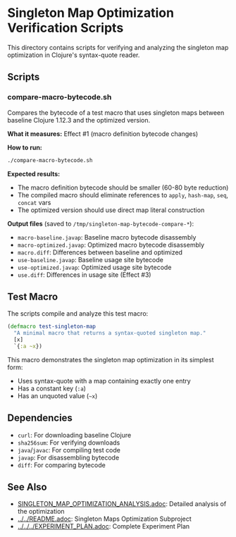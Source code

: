 # Singleton Map Optimization Verification Scripts

This directory contains scripts for verifying and analyzing the singleton map optimization in Clojure's syntax-quote reader.

## Scripts

### compare-macro-bytecode.sh

Compares the bytecode of a test macro that uses singleton maps between baseline Clojure 1.12.3 and the optimized version.

**What it measures:** Effect #1 (macro definition bytecode changes)

**How to run:**
```bash
./compare-macro-bytecode.sh
```

**Expected results:**
- The macro definition bytecode should be smaller (60-80 byte reduction)
- The compiled macro should eliminate references to `apply`, `hash-map`, `seq`, `concat` vars
- The optimized version should use direct map literal construction

**Output files** (saved to `/tmp/singleton-map-bytecode-compare-*`):
- `macro-baseline.javap`: Baseline macro bytecode disassembly
- `macro-optimized.javap`: Optimized macro bytecode disassembly
- `macro.diff`: Differences between baseline and optimized
- `use-baseline.javap`: Baseline usage site bytecode
- `use-optimized.javap`: Optimized usage site bytecode
- `use.diff`: Differences in usage site (Effect #3)

## Test Macro

The scripts compile and analyze this test macro:

```clojure
(defmacro test-singleton-map
  "A minimal macro that returns a syntax-quoted singleton map."
  [x]
  `{:a ~x})
```

This macro demonstrates the singleton map optimization in its simplest form:
- Uses syntax-quote with a map containing exactly one entry
- Has a constant key (`:a`)
- Has an unquoted value (`~x`)

## Dependencies

- `curl`: For downloading baseline Clojure
- `sha256sum`: For verifying downloads
- `java`/`javac`: For compiling test code
- `javap`: For disassembling bytecode
- `diff`: For comparing bytecode

## See Also

- [SINGLETON_MAP_OPTIMIZATION_ANALYSIS.adoc](../SINGLETON_MAP_OPTIMIZATION_ANALYSIS.adoc): Detailed analysis of the optimization
- [../../README.adoc](../../README.adoc): Singleton Maps Optimization Subproject
- [../../../EXPERIMENT_PLAN.adoc](../../../EXPERIMENT_PLAN.adoc): Complete Experiment Plan

